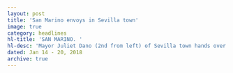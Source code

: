 ```yaml
---
layout: post
title: 'San Marino envoys in Sevilla town'
image: true
category: headlines
hl-title: 'SAN MARINO. '
hl-desc: 'Mayor Juliet Dano (2nd from left) of Sevilla town hands over the Plaque of Appreciation to San Marino Amb. France Majoie Le Lous with her daughter Prime Minister Lawrence Majoie as Vice-Mayor Richard Bucag (extreme right) and IsabelitoTongco, representative of the Office of the Governor (extreme left) looks on. (rvo)'
dated: Jan 14 - 20, 2018
archive: true
---
```

